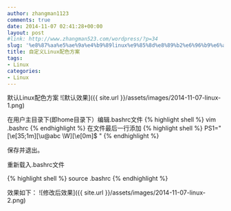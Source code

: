 ```yaml
---
author: zhangman1123
comments: true
date: 2014-11-07 02:41:28+00:00
layout: post
#link: http://www.zhangman523.com/wordpress/?p=34
slug: '%e8%87%aa%e5%ae%9a%e4%b9%89linux%e9%85%8d%e8%89%b2%e6%96%b9%e6%a1%88'
title: 自定义Linux配色方案
tags:
- Linux
categories:
- Linux
---
```


默认Linux配色方案
![默认效果]({{ site.url }}/assets/images/2014-11-07-linux-1.png)

在用户主目录下(即home目录下）编辑.bashrc文件
{% highlight shell %}
vim .bashrc
{% endhighlight %}
在文件最后一行添加
{% highlight shell %}
PS1="\[\e[35;1m\][\u@abc \W]\[\e[0m\]$ "
{% endhighlight %}

保存并退出。

重新载入.bashrc文件

{% highlight shell %}
source .bashrc
{% endhighlight %}

效果如下：
![修改后效果]({{ site.url }}/assets/images/2014-11-07-linux-2.png)
